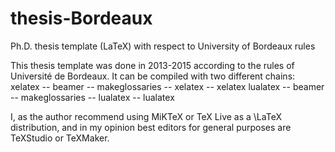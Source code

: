 # thesis-Bordeaux
Ph.D. thesis template (LaTeX) with respect to University of Bordeaux rules


This thesis template was done in 2013-2015 according to the rules of Université de Bordeaux. It can be compiled with two different chains:
xelatex -- beamer -- makeglossaries -- xelatex -- xelatex
lualatex -- beamer -- makeglossaries -- lualatex -- lualatex


I, as the author recommend using MiKTeX or TeX Live as a \LaTeX distribution, and in my opinion best editors for general purposes are TeXStudio or TeXMaker.
